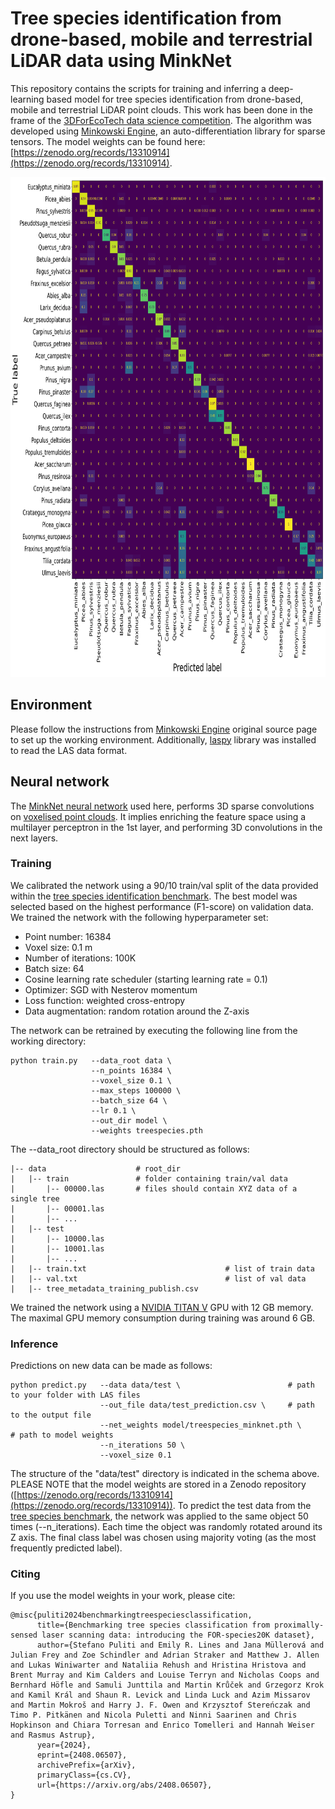 # Tree species identification from drone-based, mobile and terrestrial LiDAR data using MinkNet

This repository contains the scripts for training and inferring a deep-learning 
based model for tree species identification from drone-based, mobile and terrestrial LiDAR point clouds. This work has been done 
in the frame of the [3DForEcoTech data science competition](https://github.com/stefp/Tr3D_species).
The algorithm was developed using [Minkowski Engine](https://github.com/NVIDIA/MinkowskiEngine), 
an auto-differentiation library for sparse tensors. The model weights can be found here: 
[https://zenodo.org/records/13310914](https://zenodo.org/records/13310914). 

<p align="left"><img width="800" height="800" src="val_CM.png"></p>


## Environment

Please follow the instructions from 
[Minkowski Engine](https://github.com/NVIDIA/MinkowskiEngine) original source page to set up the working environment. 
Additionally, [laspy](https://laspy.readthedocs.io/en/latest/index.html) library 
was installed to read the LAS data format. 

## Neural network

The [MinkNet neural network](https://github.com/nrehush/minknet-tree-species/blob/main/minkowskifcnn.py) 
used here, performs 3D sparse convolutions on 
[voxelised point clouds](https://github.com/nrehush/minknet-tree-species/blob/main/tree_00069.png). It implies enriching 
the feature space using a multilayer perceptron in the 1st layer, 
and performing 3D convolutions in the next layers.

### Training

We calibrated the network using a 90/10 train/val split of the data provided 
within the [tree species identification benchmark](https://github.com/stefp/Tr3D_species). 
The best model was selected based on the highest performance (F1-score) on validation data. 
We trained the network with the following hyperparameter set:

- Point number: 16384
- Voxel size: 0.1 m
- Number of iterations: 100K
- Batch size: 64
- Cosine learning rate scheduler (starting learning rate = 0.1)
- Optimizer: SGD with Nesterov momentum 
- Loss function: weighted cross-entropy
- Data augmentation: random rotation around the Z-axis

The network can be retrained by executing the following line from the working directory:
```
python train.py   --data_root data \
                  --n_points 16384 \
                  --voxel_size 0.1 \
                  --max_steps 100000 \
                  --batch_size 64 \ 
                  --lr 0.1 \
                  --out_dir model \
                  --weights treespecies.pth 
```

The --data_root directory should be structured as follows: 
```
|-- data                    # root_dir
|   |-- train               # folder containing train/val data
|       |-- 00000.las       # files should contain XYZ data of a single tree
|       |-- 00001.las 
|       |-- ...
|   |-- test                
|       |-- 10000.las 
|       |-- 10001.las 
|       |-- ...
|   |-- train.txt                               # list of train data
|   |-- val.txt                                 # list of val data
|   |-- tree_metadata_training_publish.csv        
```

We trained the network using a [NVIDIA TITAN V](https://www.nvidia.com/en-us/titan/titan-v/) 
GPU with 12 GB memory. The maximal GPU memory consumption during training was around 6 GB.  

### Inference 

Predictions on new data can be made as follows: 
```
python predict.py   --data data/test \                        # path to your folder with LAS files
                    --out_file data/test_prediction.csv \     # path to the output file
                    --net_weights model/treespecies_minknet.pth \     # path to model weights
                    --n_iterations 50 \ 
                    --voxel_size 0.1 
```
The structure of the "data/test" directory is indicated in the schema above. PLEASE NOTE that the 
model weights are stored in a Zenodo repository ([https://zenodo.org/records/13310914](https://zenodo.org/records/13310914)). 
To predict the test data from the [tree species benchmark](https://github.com/stefp/Tr3D_species), the network was applied to the same object 50 times (--n_iterations). Each time 
the object was randomly rotated around its Z axis. The final class label was chosen 
using majority voting (as the most frequently predicted label).

### Citing
If you use the model weights in your work, please cite: 
```
@misc{puliti2024benchmarkingtreespeciesclassification,
      title={Benchmarking tree species classification from proximally-sensed laser scanning data: introducing the FOR-species20K dataset}, 
      author={Stefano Puliti and Emily R. Lines and Jana Müllerová and Julian Frey and Zoe Schindler and Adrian Straker and Matthew J. Allen and Lukas Winiwarter and Nataliia Rehush and Hristina Hristova and Brent Murray and Kim Calders and Louise Terryn and Nicholas Coops and Bernhard Höfle and Samuli Junttila and Martin Krůček and Grzegorz Krok and Kamil Král and Shaun R. Levick and Linda Luck and Azim Missarov and Martin Mokroš and Harry J. F. Owen and Krzysztof Stereńczak and Timo P. Pitkänen and Nicola Puletti and Ninni Saarinen and Chris Hopkinson and Chiara Torresan and Enrico Tomelleri and Hannah Weiser and Rasmus Astrup},
      year={2024},
      eprint={2408.06507},
      archivePrefix={arXiv},
      primaryClass={cs.CV},
      url={https://arxiv.org/abs/2408.06507}, 
}
```
